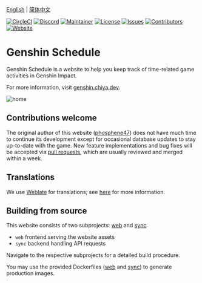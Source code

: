 [English](README.md) | [简体中文](README_zh_CN.md)

[![CircleCI](https://circleci.com/gh/chiyadev/genshin-schedule.svg?style=svg)](https://app.circleci.com/pipelines/github/chiyadev)
[![Discord](https://img.shields.io/discord/786573740875841566.svg?label=&logo=discord&logoColor=ffffff&color=7389D8&labelColor=6A7EC2)](https://discord.gg/XdPQeEaBE7)
[![Maintainer](https://img.shields.io/badge/maintainer-phosphene47-pink)](https://github.com/phosphene47)
[![License](https://img.shields.io/badge/License-MIT-blue.svg)](https://github.com/chiyadev/genshin-schedule/blob/master/LICENSE)
[![Issues](https://img.shields.io/github/issues/chiyadev/genshin-schedule.svg)](https://GitHub.com/chiyadev/genshin-schedule/issues)
[![Contributors](https://img.shields.io/github/contributors/chiyadev/genshin-schedule.svg)](https://github.com/chiyadev/genshin-schedule/graphs/contributors)
[![Website](https://img.shields.io/website-up-down-green-red/https/genshin.chiya.dev.svg)](https://genshin.chiya.dev/)

# Genshin Schedule

Genshin Schedule is a website to help you keep track of time-related game activities in Genshin Impact.

For more information, visit [genshin.chiya.dev](https://genshin.chiya.dev).

![home](images/home.png)

## Contributions welcome

The original author of this website ([phosphene47](https://github.com/phosphene47)) does not have much time to continue its development except for occasional database updates to stay up-to-date with the game. New feature implementations and bug fixes will be accepted via [pull requests](https://github.com/chiyadev/genshin-schedule/pulls), which are usually reviewed and merged within a week.

## Translations

We use [Weblate](https://hosted.weblate.org/projects/genshin-schedule/) for translations; see [here](https://github.com/chiyadev/genshin-schedule/blob/master/web/langs/README.md) for more information.

## Building from source

This website consists of two subprojects: [web](web) and [sync](sync)

- `web` frontend serving the website assets
- `sync` backend handling API requests

Navigate to the respective subprojects for a detailed build procedure.

You may use the provided Dockerfiles ([web](Dockerfile.web) and [sync](Dockerfile.sync)) to generate production images.
